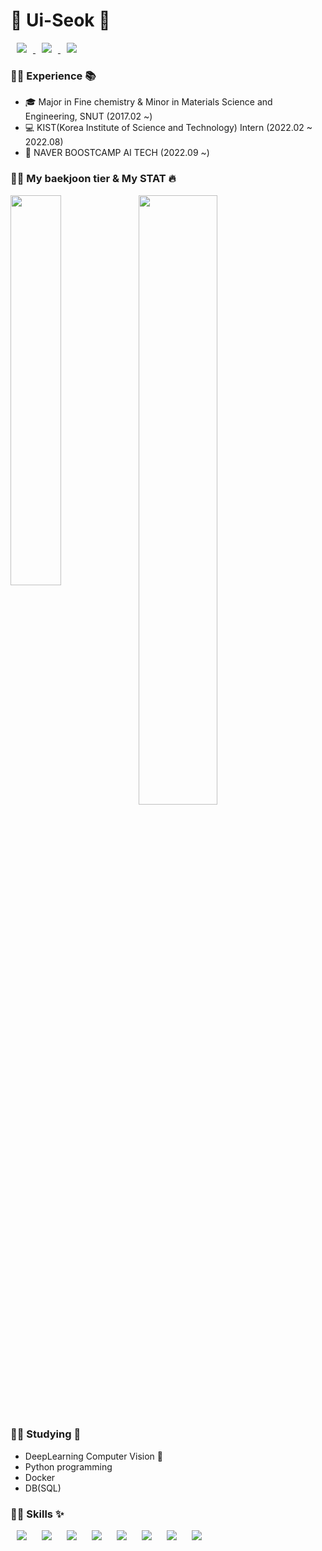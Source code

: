 # :star2: Ui-Seok :star2:

<a href="https://blog.naver.com/lus8476">
<img src="https://img.shields.io/badge/Naverblog-000000?style=for-the-badge&logo=Naver&logoColor=#03C75A&link=https://blog.naver.com/lus8476" style="height : auto; margin-left : 10px; margin-right : 10px;"/>
</a>

<a href="https://velog.io/@ui_seok">
<img src="http://img.shields.io/badge/velog-000000?style=for-the-badge&logo=velog&logoColor=#20C997&link=https://velog.io/@ui_seok" style="height : auto; margin-left : 10px; margin-right : 10px;"/>
</a>

<a href="https://ui-seok.tistory.com/">
<img src="http://img.shields.io/badge/Tistory-000000?style=for-the-badge&logo=Tistory&logoColor=#000000&link=https://ui-seok.tistory.com/" style="height : auto; margin-left : 10px; margin-right : 10px;"/>
</a>

### 🙋‍♂️ Experience 📚

* 🎓 Major in Fine chemistry & Minor in Materials Science and Engineering, SNUT (2017.02 ~)
* 💻 KIST(Korea Institute of Science and Technology) Intern (2022.02 ~ 2022.08)
* 📗 NAVER BOOSTCAMP AI TECH (2022.09 ~)

### 🙋‍♂️ My baekjoon tier & My STAT 🔥

<img align='left' width='40%' src="http://mazassumnida.wtf/api/v2/generate_badge?boj=kasasima">
<img align='center' width='50%' src="https://github-readme-stats.vercel.app/api?username=Ui-Seok&show_icons=true&theme=chartreuse-dark">



### 🙋‍♂️ Studying 📝

* DeepLearning Computer Vision 👀️
* Python programming
* Docker
* DB(SQL)


### 🙋‍♂️ Skills ✨

<img src="http://img.shields.io/badge/Python-000000?style=for-the-badge&logo=Python&logoColor=3776AB" style="height : auto; margin-left : 10px; margin-right : 10px;"/>   <img src="http://img.shields.io/badge/PyTorch-000000?style=for-the-badge&logo=PyTorch&logoColor=EE4C2C" style="height : auto; margin-left : 10px; margin-right : 10px;"/>   <img src="http://img.shields.io/badge/TensorFlow-000000?style=for-the-badge&logo=TensorFlow&logoColor=FF6F00" style="height : auto; margin-left : 10px; margin-right : 10px;"/>   <img src="http://img.shields.io/badge/Docker-000000?style=for-the-badge&logo=Docker&logoColor=2496ED" style="height : auto; margin-left : 10px; margin-right : 10px;"/>   <img src="http://img.shields.io/badge/Anaconda-000000?style=for-the-badge&logo=Anaconda&logoColor=44A833" style="height : auto; margin-left : 10px; margin-right : 10px;"/>   <img src="http://img.shields.io/badge/Ubuntu-000000?style=for-the-badge&logo=Ubuntu&logoColor=E95420" style="height : auto; margin-left : 10px; margin-right : 10px;"/>   <img src="http://img.shields.io/badge/YOLO-000000?style=for-the-badge&logo=YOLO&logoColor=00FFFF" style="height : auto; margin-left : 10px; margin-right : 10px;"/>   <img src="http://img.shields.io/badge/OpenCV-000000?style=for-the-badge&logo=OpenCV&logoColor=5C3EE8" style="height : auto; margin-left : 10px; margin-right : 10px;"/>
